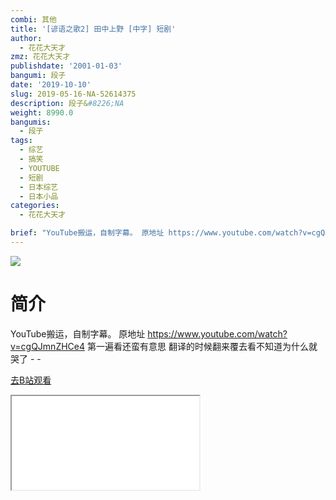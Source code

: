 ```yaml
---
combi: 其他
title: '[谚语之歌2] 田中上野 [中字] 短剧'
author:
  - 花花大天才
zmz: 花花大天才
publishdate: '2001-01-03'
bangumi: 段子
date: '2019-10-10'
slug: 2019-05-16-NA-52614375
description: 段子&#8226;NA
weight: 8990.0
bangumis:
  - 段子
tags:
  - 综艺
  - 搞笑
  - YOUTUBE
  - 短剧
  - 日本综艺
  - 日本小品
categories:
  - 花花大天才

brief: "YouTube搬运，自制字幕。 原地址 https://www.youtube.com/watch?v=cgQJmnZHCe4 第一遍看还蛮有意思 翻译的时候翻来覆去看不知道为什么就哭了 - -"
---
```

![](https://raw.githubusercontent.com/tcgriffith/owaraisite/master/static/tmpimg/b4d4a74df5048eb0ce0ed525ebcd583b1e89cf08.jpg.480.jpg)
# 简介  
YouTube搬运，自制字幕。
原地址 https://www.youtube.com/watch?v=cgQJmnZHCe4
第一遍看还蛮有意思   翻译的时候翻来覆去看不知道为什么就哭了 - -  

[去B站观看](https://www.bilibili.com/video/av52614375/)
<div class ="resp-container"><iframe class="testiframe" src="//player.bilibili.com/player.html?aid=52614375"", scrolling="no", allowfullscreen="true" > </iframe></div> 
